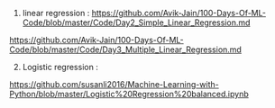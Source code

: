 1. linear regression :
https://github.com/Avik-Jain/100-Days-Of-ML-Code/blob/master/Code/Day2_Simple_Linear_Regression.md

https://github.com/Avik-Jain/100-Days-Of-ML-Code/blob/master/Code/Day3_Multiple_Linear_Regression.md

2. Logistic regression :

https://github.com/susanli2016/Machine-Learning-with-Python/blob/master/Logistic%20Regression%20balanced.ipynb

